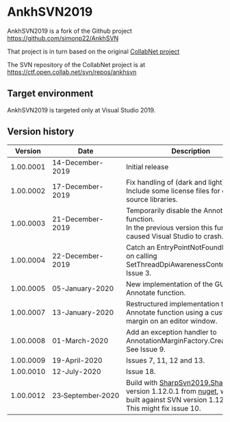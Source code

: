 # AnkhSVN2019

AnkhSVN2019 is a fork of the Github project  
https://github.com/simonp22/AnkhSVN

That project is in turn based on the original [CollabNet project](https://ankhsvn.open.collab.net/source/browse/ankhsvn/)

The SVN repository of the CollabNet project is at  
https://ctf.open.collab.net/svn/repos/ankhsvn

## Target environment

AnkhSVN2019 is targeted only at Visual Studio 2019.

## Version history

| Version       | Date              | Description
| ------------- | ----------------- | ----------------------- 
| 1.00.0001     | 14-December-2019  | Initial release
| 1.00.0002     | 17-December-2019  | Fix handling of (dark and light) themes.<br/>Include some license files for open source libraries. 
| 1.00.0003     | 21-December-2019  | Temporarily disable the Annotate function.<br/>In the previous version this function caused Visual Studio to crash.  
| 1.00.0004     | 22-December-2019  | Catch an EntryPointNotFoundException on calling SetThreadDpiAwarenessContext. See Issue 3.  
| 1.00.0005     | 05-January-2020   | New implementation of the GUI for the Annotate function.
| 1.00.0007     | 13-January-2020   | Restructured implementation the Annotate function using a custom margin on an editor window.
| 1.00.0008     | 01-March-2020     | Add an exception handler to AnnotationMarginFactory.CreateMargin. See Issue 9.
| 1.00.0009     | 19-April-2020     | Issues 7, 11, 12 and 13.
| 1.00.0010     | 12-July-2020      | Issue 18.
| 1.00.0012     | 23&#x2011;September&#x2011;2020 | Build with [SharpSvn2019.SharpSvn](https://github.com/PhilJollans/SharpSVN2019) version 1.12.0.1 from [nuget](https://www.nuget.org/packages/SharpSvn2019.SharpSvn/), which is built against SVN version 1.12.<br>This might fix issue 10.

